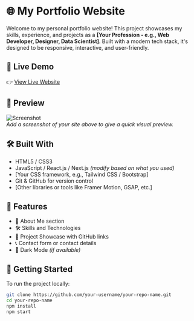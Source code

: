 # 🌐 My Portfolio Website

Welcome to my personal portfolio website! This project showcases my skills, experience, and projects as a **[Your Profession - e.g., Web Developer, Designer, Data Scientist]**. Built with a modern tech stack, it's designed to be responsive, interactive, and user-friendly.

## 🚀 Live Demo

👉 [View Live Website](https://your-portfolio-link.com)

## 📸 Preview

![Screenshot](screenshot.png)  
*Add a screenshot of your site above to give a quick visual preview.*

## 🛠️ Built With

- HTML5 / CSS3  
- JavaScript / React.js / Next.js *(modify based on what you used)*  
- [Your CSS framework, e.g., Tailwind CSS / Bootstrap]  
- Git & GitHub for version control  
- [Other libraries or tools like Framer Motion, GSAP, etc.]

## 📂 Features

- 🧑 About Me section  
- 🛠️ Skills and Technologies  
- 📁 Project Showcase with GitHub links  
- 📞 Contact form or contact details  
- 🌙 Dark Mode *(if available)*  

## 📌 Getting Started

To run the project locally:

```bash
git clone https://github.com/your-username/your-repo-name.git
cd your-repo-name
npm install
npm start
